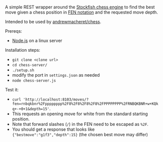 A simple REST wrapper around the [Stockfish chess engine](https://stockfishchess.org/) to find the best move given a chess position in [FEN notation](https://en.wikipedia.org/wiki/Forsyth%E2%80%93Edwards_Notation) and the requested move depth.

Intended to be used by [andrewmacheret/chess](https://github.com/andrewmacheret/chess).

Prereqs:
* [Node.js](https://nodejs.org/) on a linux server

Installation steps:
* `git clone <clone url>`
* `cd chess-server/`
* `./setup.sh`
* modify the port in `settings.json` as needed
* `node chess-server.js`

Test it:
* `curl 'http://localhost:8103/moves/?fen=rnbqkbnr%2Fpppppppp%2F8%2F8%2F8%2F8%2FPPPPPPPP%2FRNBQKBNR+w+KQkq+-+0+1&depth=15'`.
 * This requests an opening move for white from the standard starting position.
 * Note that forward slashes (`/`) in the FEN need to be escaped as `%2F`.
 * You should get a response that looks like `{"bestmove":"g1f3","depth":15}` (the chosen best move may differ)


